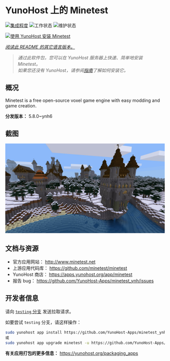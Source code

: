 <!--
注意：此 README 由 <https://github.com/YunoHost/apps/tree/master/tools/readme_generator> 自动生成
请勿手动编辑。
-->

# YunoHost 上的 Minetest

[![集成程度](https://dash.yunohost.org/integration/minetest.svg)](https://ci-apps.yunohost.org/ci/apps/minetest/) ![工作状态](https://ci-apps.yunohost.org/ci/badges/minetest.status.svg) ![维护状态](https://ci-apps.yunohost.org/ci/badges/minetest.maintain.svg)

[![使用 YunoHost 安装 Minetest](https://install-app.yunohost.org/install-with-yunohost.svg)](https://install-app.yunohost.org/?app=minetest)

*[阅读此 README 的其它语言版本。](./ALL_README.md)*

> *通过此软件包，您可以在 YunoHost 服务器上快速、简单地安装 Minetest。*  
> *如果您还没有 YunoHost，请参阅[指南](https://yunohost.org/install)了解如何安装它。*

## 概况

Minetest is a free open-source voxel game engine with easy modding and game creation.


**分发版本：** 5.8.0~ynh6

## 截图

![Minetest 的截图](./doc/screenshots/screenshot.jpg)

## 文档与资源

- 官方应用网站： <http://www.minetest.net>
- 上游应用代码库： <https://github.com/minetest/minetest>
- YunoHost 商店： <https://apps.yunohost.org/app/minetest>
- 报告 bug： <https://github.com/YunoHost-Apps/minetest_ynh/issues>

## 开发者信息

请向 [`testing` 分支](https://github.com/YunoHost-Apps/minetest_ynh/tree/testing) 发送拉取请求。

如要尝试 `testing` 分支，请这样操作：

```bash
sudo yunohost app install https://github.com/YunoHost-Apps/minetest_ynh/tree/testing --debug
或
sudo yunohost app upgrade minetest -u https://github.com/YunoHost-Apps/minetest_ynh/tree/testing --debug
```

**有关应用打包的更多信息：** <https://yunohost.org/packaging_apps>
